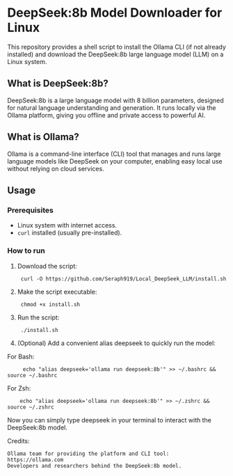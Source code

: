 # DeepSeek:8b Model Downloader for Linux

This repository provides a shell script to install the Ollama CLI (if not already installed) and download the DeepSeek:8b large language model (LLM) on a Linux system.

## What is DeepSeek:8b?

DeepSeek:8b is a large language model with 8 billion parameters, designed for natural language understanding and generation. It runs locally via the Ollama platform, giving you offline and private access to powerful AI.

## What is Ollama?

Ollama is a command-line interface (CLI) tool that manages and runs large language models like DeepSeek on your computer, enabling easy local use without relying on cloud services.

## Usage

### Prerequisites

- Linux system with internet access.
- `curl` installed (usually pre-installed).

### How to run

1. Download the script:

        curl -O https://github.com/Seraph919/Local_DeepSeek_LLM/install.sh

2. Make the script executable:

        chmod +x install.sh

3. Run the script:

        ./install.sh

4. (Optional) Add a convenient alias deepseek to quickly run the model:

  For Bash:

         echo "alias deepseek='ollama run deepseek:8b'" >> ~/.bashrc && source ~/.bashrc

  For Zsh:

        echo "alias deepseek='ollama run deepseek:8b'" >> ~/.zshrc && source ~/.zshrc

Now you can simply type deepseek in your terminal to interact with the DeepSeek:8b model.

Credits:

    Ollama team for providing the platform and CLI tool: https://ollama.com
    Developers and researchers behind the DeepSeek:8b model.